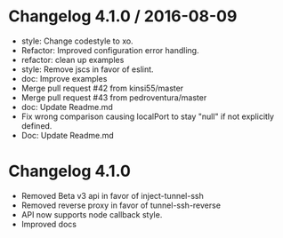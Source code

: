 Changelog 4.1.0 / 2016-08-09
==================

  * style: Change codestyle to xo.
  * Refactor: Improved configuration error handling.
  * refactor: clean up examples
  * style: Remove jscs in favor of eslint.
  * doc: Improve examples
  * Merge pull request #42 from kinsi55/master
  * Merge pull request #43 from pedroventura/master
  * doc: Update Readme.md
  * Fix wrong comparison causing localPort to stay "null" if not explicitly defined.
  * Doc: Update Readme.md

Changelog 4.1.0
==================
* Removed Beta v3 api in favor of inject-tunnel-ssh  
* Removed reverse proxy in favor of tunnel-ssh-reverse
* API now supports node callback style.   
* Improved docs
